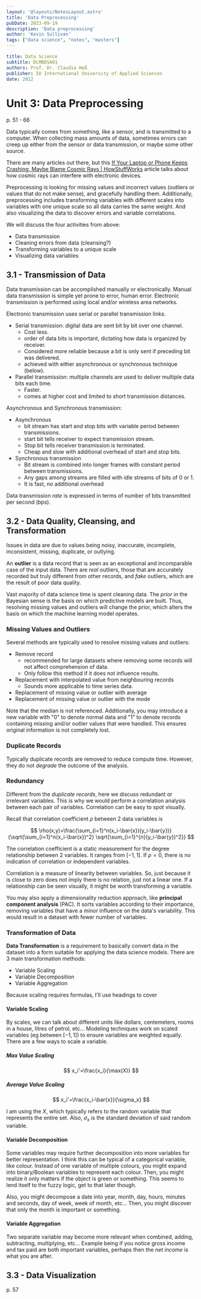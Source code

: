 ```yaml
---
layout: '@layouts/NotesLayout.astro'
title: 'Data Preprocessing'
pubDate: 2023-09-19
description: 'Data preprocessing'
author: 'Kevin Sullivan'
tags: ["data science", "notes", "masters"]
---
```


```yaml
title: Data Science
subtitle: DLMBDSA01
authors: Prof. Dr. Claudia Heß
publisher: IU International University of Applied Sciences
date: 2022
```

# Unit 3: Data Preprocessing

p. 51 - 66

Data typically comes from something, like a sensor, and is transmitted to a computer. When collecting mass amounts of data, sometimes errors can creep up either from the sensor or data transmission, or maybe some other source. 

There are many articles out there, but this [If Your Laptop or Phone Keeps Crashing, Maybe Blame Cosmic Rays | HowStuffWorks](https://science.howstuffworks.com/cosmic-rays-crash-electronics.htm) article talks about how cosmic rays can interfere with electronic devices.

Preprocessing is looking for missing values and incorrect values (outliers or values that do not make sense), and gracefully handling them. Additionally, preprocessing includes transforming variables with different scales into variables with one unique scale so all data carries the same weight. And also visualizing the data to discover errors and variable correlations. 

We will discuss the four activities from above:
+ Data transmission
+ Cleaning errors from data (cleansing?)
+ Transforming variables to a unique scale
+ Visualizing data variables

## 3.1 - Transmission of Data

Data transmission can be accomplished manually or electronically. Manual data transmission is simple yet prone to error, human error. Electronic transmission is performed using local and/or wireless area networks. 

Electronic transmission uses serial or parallel transmission links. 
+ Serial transmission: digital data are sent bit by bit over one channel.
	+ Cost less.
	+ order of data bits is important, dictating how data is organized by receiver.
	+ Considered more reliable because a bit is only sent if preceding bit was delivered. 
	+ achieved with either asynchronous or synchronous technique (below). 
+ Parallel transmission: multiple channels are used to deliver multiple data bits each time. 
	+ Faster.
	+ comes at higher cost and limited to short transmission distances. 

Asynchronous and Synchronous transmission:
+ Asynchronous
	+ bit stream has start and stop bits with variable period between transmissions.
	+ start bit tells receiver to expect transmission stream.
	+ Stop bit tells receiver transmission is terminated.
	+ Cheap and slow with additional overhead of start and stop bits.
+ Synchronous transmission
	+ Bit stream is combined into longer frames with constant period between transmissions.
	+ Any gaps among streams are filled with idle streams of bits of 0 or 1.
	+ It is fast, no additional overhead

Data transmission _rate_ is expressed in terms of number of bits transmitted per second (bps). 

## 3.2 - Data Quality, Cleansing, and Transformation

Issues in data are due to values being noisy, inaccurate, incomplete, inconsistent, missing, duplicate, or outlying. 

An **outlier** is a data record that is seen as an exceptional and incomparable case of the input data. There are _real_ outliers, those that are accurately recorded but truly different from other records, and _fake_ outliers, which are the result of poor data quality. 

Vast majority of data science time is spent cleaning data. The _prior_ in the Bayesian sense is the basis on which predictive models are built. Thus, resolving missing values and outliers will change the prior, which alters the basis on which the machine learning model operates. 

### Missing Values and Outliers

Several methods are typically used to resolve missing values and outliers:
+ Remove record
	+ recommended for large datasets where removing some records will not affect comprehension of data. 
	+ Only follow this method if it does not influence results. 
+ Replacement with interpolated value from neighbouring records
	+ Sounds more applicable to time series data.
+ Replacement of missing value or outlier with average
+ Replacement of missing value or outlier with the mode

Note that the median is not referenced. Additionally, you may introduce a new variable with "0" to denote normal data and "1" to denote records containing missing and/or outlier values that were handled. This ensures original information is not completely lost. 

### Duplicate Records

Typically duplicate records are removed to reduce compute time. However, they do not _degrade_ the outcome of the analysis.

### Redundancy

Different from the _duplicate records_, here we discuss redundant or irrelevant variables. This is why we would perform a correlation analysis between each pair of variables. Correlation can be easy to spot visually. 

Recall that correlation coefficient $\rho$ between 2 data variables is

$$
\rho(x,y)=\frac{\sum_{i=1}^n(x_i-\bar{x})(y_i-\bar{y})}
{\sqrt{\sum_{i=1}^n(x_i-\bar{x})^2} \sqrt{\sum_{i=1}^{n}(y_i-\bar{y})^2}}
$$

The correlation coefficient is a static measurement for the degree relationship between 2 variables. It ranges from $[-1,1]$. If $\rho=0$, there is no indication of correlation or independent variables. 

Correlation is a measure of linearity between variables. So, just because it is close to zero does not imply there is no relation, just not a linear one. If a relationship can be seen visually, it might be worth transforming a variable. 

You may also apply a dimensionality reduction approach, like **principal component analysis** (PAC). It sorts variables according to their importance, removing variables that have a minor influence on the data's variability. This would result in a dataset with fewer number of variables.

### Transformation of Data

**Data Transformation** is a requirement to basically convert data in the dataset into a form suitable for applying the data science models. There are 3 main transformation methods:
+ Variable Scaling
+ Variable Decomposition
+ Variable Aggregation

Because scaling requires formulas, I'll use headings to cover

#### Variable Scaling

By scales, we can talk about different units like dollars, centemeters, rooms in a house, litres of petrol, etc... Modeling techniques work on scaled variables (eg between $[-1, 1]$) to ensure variables are weighted equally. There are a few ways to scale a variable. 

##### Max Value Scaling

$$
x_i'=\frac{x_i}{\max(X)}
$$

##### Average Value Scaling

$$
x_i'=\frac{x_i-\bar{x}}{\sigma_x}
$$

I am using the $X$, which typically refers to the random variable that represents the entire set. Also, $\sigma_x$ is the standard deviation of said random variable. 

#### Variable Decomposition

Some variables may require further decomposition into more variables for better representation. I think this can be typical of a categorical variable, like colour. Instead of one variable of multiple colours, you might expand into binary/Boolean variables to represent each colour. Then, you might realize it only matters if the object is green or something. This seems to lend itself to the fuzzy logic, get to that later though.

Also, you might decompose a date into year, month, day, hours, minutes and seconds, day of week, week of month, etc... Then, you might discover that only the month is important or something. 

#### Variable Aggregation

Two separate variable may become more relevant when combined, adding, subtracting, multiplying, etc... Example being if you notice gross income and tax paid are both important variables, perhaps then the _net income_ is what you are after.

## 3.3 - Data Visualization

p. 57